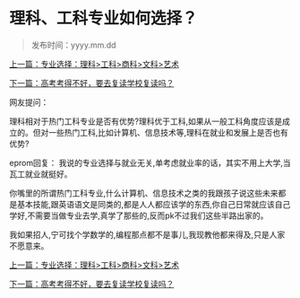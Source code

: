 # 理科、工科专业如何选择？

> 发布时间：yyyy.mm.dd 

[上一篇：专业选择：理科>工科>商科>文科>艺术 ](/education/article57)

[下一篇：高考考得不好，要去复读学校复读吗？ ](/education/article59)



网友提问：

理科相对于热门工科专业是否有优势?理科优于工科,如果从一般工科角度应该是成立的。但对一些热门工科,比如计算机、信息技术等,理科在就业和发展上是否也有优势?

eprom回复：
我说的专业选择与就业无关,单考虑就业率的话，其实不用上大学,当瓦工就业就挺好。

你嘴里的所谓热门工科专业,什么计算机、信息技术之类的我跟孩子说这些未来都是基本技能,跟英语语文是同类的,都是人人都应该学的东西,你自己日常就应该自己学好,不需要当做专业去学,真学了那些的,反而pk不过我们这些半路出家的。

我如果招人,宁可找个学数学的,编程那点都不是事儿,我现教他都来得及,只是人家不愿意来。



[上一篇：专业选择：理科>工科>商科>文科>艺术 ](/education/article57)

[下一篇：高考考得不好，要去复读学校复读吗？ ](/education/article59)

